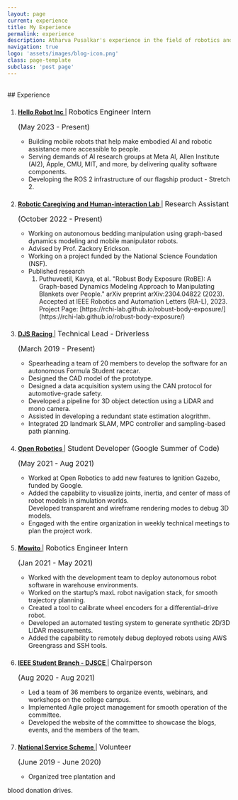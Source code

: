 ```yaml
---
layout: page
current: experience
title: My Experience
permalink: experience
description: Atharva Pusalkar's experience in the field of robotics and software development.
navigation: true
logo: 'assets/images/blog-icon.png'
class: page-template
subclass: 'post page'
---
```

<br/>
## Experience

1. <p style="margin-top: 20px">
    <a href="https://hello-robot.com" target="_blank">
        <strong>
            Hello Robot Inc
        </strong>
    </a>
         | 
        <font size="3">
            Robotics Engineer Intern
        </font>
    </p>
    <p>
        <font size="3">
            (May 2023 - Present)
        </font>
    </p>
    <p>
            <ul>
                <li>
                Building mobile robots that help make embodied Al and robotic assistance more accessible to people.
                </li>
                <li>
                Serving demands of Al research groups at Meta Al, Allen Institute (AI2), Apple, CMU, MIT, and more, by delivering quality software components.
                </li>
                <li>
                Developing the ROS 2 infrastructure of our flagship product - Stretch 2.
                </li>
            </ul>
    </p>
2. <p style="margin-top: 20px">
    <a href="https://rchi-lab.github.io" target="_blank">
        <strong>
            Robotic Caregiving and Human-interaction Lab
        </strong>
    </a>
         | 
        <font size="3">
            Research Assistant
        </font>
    </p>
    <p>
        <font size="3">
            (October 2022 - Present)
        </font>
    </p>
    <p>
            <ul>
                <li>
                Working on autonomous bedding manipulation using graph-based dynamics modeling and mobile manipulator robots.
                </li>
                <li>
                Advised by Prof. Zackory Erickson.
                </li>
                <li>
                Working on a project funded by the National Science Foundation (NSF).
                </li>
                <li>
                Published research
                    <ol>
                        <li>
                        Puthuveetil, Kavya, et al. "Robust Body Exposure (RoBE): A Graph-based Dynamics Modeling Approach to Manipulating Blankets over People." arXiv preprint arXiv:2304.04822 (2023). Accepted at IEEE Robotics and Automation Letters (RA-L), 2023. Project Page: [https://rchi-lab.github.io/robust-body-exposure/](https://rchi-lab.github.io/robust-body-exposure/)
                        </li>
                    </ol>
                </li>
            </ul>
    </p>

3. <p style="margin-top: 20px">
    <a href="https://djs-racing.com/" target="_blank">
        <strong>
            DJS Racing
        </strong>
    </a>
         | 
        <font size="3">
            Technical Lead - Driverless
        </font>
    </p>
    <p>
        <font size="3">
            (March 2019 - Present)
        </font>
    </p>
    <p>
            <ul>
                <li>
                Spearheading a team of 20 members to develop the software for an autonomous Formula Student racecar.
                </li>
                <li>
                Designed the CAD model of the prototype.
                </li>
                <li>
                Designed a data acquisition system using the CAN protocol for automotive-grade safety.
                </li>
                <li>
                Developed a pipeline for 3D object detection using a LiDAR and mono camera.
                </li>
                <li>
                Assisted in developing a redundant state estimation alogrithm.
                </li>
                <li>
                Integrated 2D landmark SLAM, MPC controller and sampling-based path planning.
                </li>
            </ul>
    </p>

4. <p style="margin-top: 20px">
    <a href="https://openrobotics.org/" target="_blank">
        <strong>
            Open Robotics
        </strong>
    </a>
         | 
        <font size="3">
            Student Developer (Google Summer of Code)
        </font>
    </p>
    <p>
        <font size="3">
            (May 2021 - Aug 2021)
        </font>
    </p>
    <p>
            <ul>
                <li>
                Worked at Open Robotics to add new features to Ignition Gazebo, funded by Google.
                </li>
                <li>
                Added the capability to visualize joints, inertia, and center of mass of robot models in simulation worlds.
                </li>
                Developed transparent and wireframe rendering modes to debug 3D models.
                <li>
                Engaged with the entire organization in weekly technical meetings to plan the project work.
                </li>
            </ul>
    </p>

5. <p style="margin-top: 20px">
    <a href="https://mowito.in/" target="_blank">
        <strong>
        Mowito
        </strong>
    </a>
         | 
        <font size="3">
            Robotics Engineer Intern
        </font>
    </p>
    <p>
        <font size="3">
            (Jan 2021 - May 2021)
        </font>
    </p>
    <p>
            <ul>
                <li>
                Worked with the development team to deploy autonomous robot software in warehouse environments.
                </li>
                <li>
                Worked on the startup’s maxL robot navigation stack, for smooth trajectory planning.
                </li>
                <li>
                Created a tool to calibrate wheel encoders for a differential-drive robot.
                </li>
                <li>
                Developed an automated testing system to generate synthetic 2D/3D LiDAR measurements.
                </li>
                <li>
                Added the capability to remotely debug deployed robots using AWS Greengrass and SSH tools.
                </li>
            </ul>
    </p>

6. <p style="margin-top: 20px">
    <a href="https://ieeedjsce.com/" target="_blank">
        <strong>
            IEEE Student Branch - DJSCE
        </strong>
    </a>
         | 
        <font size="3">
            Chairperson
        </font>
    </p>
    <p>
        <font size="3">
            (Aug 2020 - Aug 2021)
        </font>
    </p>
    <p>
            <ul>
                <li>
                Led a team of 36 members to organize events, webinars, and workshops on the college campus.
                </li>
                <li>
                Implemented Agile project management for smooth operation of the committee.
                </li>
                <li>
                Developed the website of the committee to showcase the blogs, events, and the members of the team.
                </li>
            </ul>
    </p>

7. <p style="margin-top: 20px">
    <a href="https://djsce.ac.in/nss/" target="_blank">
        <strong>
            National Service Scheme
        </strong>
    </a>
         | 
        <font size="3">
            Volunteer
        </font>
    </p>
    <p>
        <font size="3">
            (June 2019 - June 2020)
        </font>
    </p>
    <p>
            <ul>
                <li>
                Organized tree plantation and
blood donation drives.                
                </li>
            </ul>
    </p>
